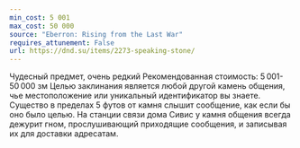 ```yaml
---
min_cost: 5 001
max_cost: 50 000
source: "Eberron: Rising from the Last War"
requires_attunement: False
url: https://dnd.su/items/2273-speaking-stone/
---
```


Чудесный предмет, очень редкий
Рекомендованная стоимость: 5 001-50 000 зм
Целью заклинания является любой другой камень общения, чье местоположение или уникальный идентификатор вы знаете. Существо в пределах 5 футов от камня слышит сообщение, как если бы оно было целью.
На станции связи дома Сивис у камня общения всегда дежурит гном, прослушивающий приходящие сообщения, и записывая их для доставки адресатам.